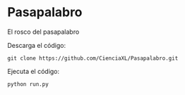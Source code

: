 # Pasapalabro
El rosco del pasapalabro

Descarga el código:

    git clone https://github.com/CienciaXL/Pasapalabro.git

Ejecuta el código:

    python run.py
